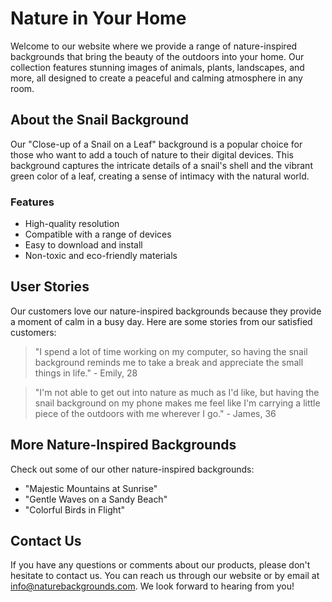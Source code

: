 <!--font:Poppins-->

# Nature in Your Home

Welcome to our website where we provide a range of nature-inspired backgrounds that bring the beauty of the outdoors into your home. Our collection features stunning images of animals, plants, landscapes, and more, all designed to create a peaceful and calming atmosphere in any room.

## About the Snail Background

Our "Close-up of a Snail on a Leaf" background is a popular choice for those who want to add a touch of nature to their digital devices. This background captures the intricate details of a snail's shell and the vibrant green color of a leaf, creating a sense of intimacy with the natural world.

### Features

- High-quality resolution
- Compatible with a range of devices
- Easy to download and install
- Non-toxic and eco-friendly materials

## User Stories

Our customers love our nature-inspired backgrounds because they provide a moment of calm in a busy day. Here are some stories from our satisfied customers:

> "I spend a lot of time working on my computer, so having the snail background reminds me to take a break and appreciate the small things in life." - Emily, 28

> "I'm not able to get out into nature as much as I'd like, but having the snail background on my phone makes me feel like I'm carrying a little piece of the outdoors with me wherever I go." - James, 36

## More Nature-Inspired Backgrounds

Check out some of our other nature-inspired backgrounds:

- "Majestic Mountains at Sunrise"
- "Gentle Waves on a Sandy Beach"
- "Colorful Birds in Flight"

## Contact Us

If you have any questions or comments about our products, please don't hesitate to contact us. You can reach us through our website or by email at info@naturebackgrounds.com. We look forward to hearing from you!

<!--

Write me content for website with wallpaper which alt text is:

"A close-up of a snail on a leaf"

The name/title of the page should not be 1:1 copy of the alt text but rather a real content of the website which is using this wallpaper.

- Use markdown format 
- Start with heading
- Heading should be short and concise
- The content should look like a real website 
- The website should not be about the wallpaper, wallpaper is just a related background
- Heading should be contain work "wallpaper" or "background"
- Include real sections like references, contact, user stories, etc. use things relevant to the page purpose.
- Feel free to use structure like headings, bullets, numbering, blockquotes, paragraphs, horizontal lines, etc.
- You can use formatting like bold or _italic_
- You can include UTF-8 emojis
- Links should be only #hash anchors (and you can refer to the document itself)
- Do not include images


---


# Nature-inspired Wallpaper for a Peaceful Home

Welcome to our website where we provide nature-inspired wallpapers that bring peace and tranquility to your home. Our wallpaper collection features stunning images of nature, including animals, plants, landscapes, and more. 

## About the Snail Wallpaper

Our "Close-up of a Snail on a Leaf" wallpaper is one of our most popular designs. This wallpaper captures the beauty of nature in a unique way, showcasing the intricate details of a snail's shell and the vibrant green color of a leaf. The close-up perspective creates a sense of intimacy with the natural world, inviting you to slow down and appreciate the small wonders of life.

### Features

- High-quality resolution
- Easy to install and remove
- Durable and long-lasting
- Non-toxic and eco-friendly materials

## User Stories

Our customers love our nature-inspired wallpapers because they create a calming and peaceful atmosphere in their homes. Here are some stories from our satisfied customers:

> "I was feeling stressed and overwhelmed by the chaos of daily life, but when I installed the snail wallpaper in my bedroom, it instantly made me feel more relaxed and centered. Now, every time I look at the wallpaper, I'm reminded to slow down and appreciate the beauty around me." - Sarah, 32

> "I live in a city and don't have much access to nature, so having the snail wallpaper in my living room brings a little bit of the outdoors inside. It's a great conversation starter too!" - Michael, 45

## References

Check out some of our other nature-inspired wallpapers:

- "Majestic Mountains at Sunrise"
- "Gentle Waves on a Sandy Beach"
- "Colorful Birds in Flight"

## Contact Us

If you have any questions or comments about our products, please don't hesitate to contact us. You can reach us through our website or by email at info@naturewallpapers.com. We look forward to hearing from you!


---


Heading should not include word "wallpaper". The website should not be about the wallpaper itself, wallpaper is just a related background, rewrite whole content.


---


# Bringing Nature into Your Home

Welcome to our website where we provide a range of nature-inspired backgrounds that bring the beauty of the outdoors into your home. Our collection features stunning images of animals, plants, landscapes, and more, all designed to create a peaceful and calming atmosphere in any room.

## About the Snail Background

Our "Close-up of a Snail on a Leaf" background is a popular choice for those who want to add a touch of nature to their digital devices. This background captures the intricate details of a snail's shell and the vibrant green color of a leaf, creating a sense of intimacy with the natural world.

### Features

- High-quality resolution
- Compatible with a range of devices
- Easy to download and install
- Non-toxic and eco-friendly materials

## User Stories

Our customers love our nature-inspired backgrounds because they provide a moment of calm in a busy day. Here are some stories from our satisfied customers:

> "I spend a lot of time working on my computer, so having the snail background reminds me to take a break and appreciate the small things in life." - Emily, 28

> "I'm not able to get out into nature as much as I'd like, but having the snail background on my phone makes me feel like I'm carrying a little piece of the outdoors with me wherever I go." - James, 36

## More Nature-Inspired Backgrounds

Check out some of our other nature-inspired backgrounds:

- "Majestic Mountains at Sunrise"
- "Gentle Waves on a Sandy Beach"
- "Colorful Birds in Flight"

## Contact Us

If you have any questions or comments about our products, please don't hesitate to contact us. You can reach us through our website or by email at info@naturebackgrounds.com. We look forward to hearing from you!


---


Write me a Google font which is best fitting for the website.

Pick from the list:
- Raleway
- Lobster
- Great Vibes
- Barlow Condensed
- Montserrat
- Inter
- Poppins
- Orbitron
- Alegreya
- Open Sans
- Exo 2
- Roboto
- Lato
- Dancing Script
- Futura
- Playfair Display
- IBM Plex Sans


Write just the font name nothing else.


---


Poppins

-->
